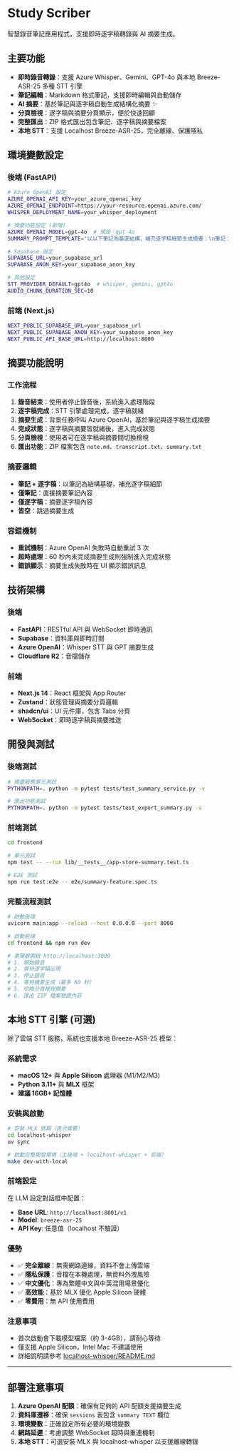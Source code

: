 # Study Scriber

智慧錄音筆記應用程式，支援即時逐字稿轉錄與 AI 摘要生成。

## 主要功能

- **即時錄音轉錄**：支援 Azure Whisper、Gemini、GPT-4o 與本地 Breeze-ASR-25 多種 STT 引擎
- **筆記編輯**：Markdown 格式筆記，支援即時編輯與自動儲存
- **AI 摘要**：基於筆記與逐字稿自動生成結構化摘要 ✨
- **分頁檢視**：逐字稿與摘要分頁顯示，便於快速回顧
- **完整匯出**：ZIP 格式匯出包含筆記、逐字稿與摘要檔案
- **本地 STT**：支援 Localhost Breeze-ASR-25，完全離線、保護隱私

## 環境變數設定

### 後端 (FastAPI)

```bash
# Azure OpenAI 設定
AZURE_OPENAI_API_KEY=your_azure_openai_key
AZURE_OPENAI_ENDPOINT=https://your-resource.openai.azure.com/
WHISPER_DEPLOYMENT_NAME=your_whisper_deployment

# 摘要功能設定 (新增)
AZURE_OPENAI_MODEL=gpt-4o  # 預設：gpt-4o
SUMMARY_PROMPT_TEMPLATE="以以下筆記為基底結構，補充逐字稿細節生成摘要：\n筆記：{notes}\n逐字稿：{transcript}"

# Supabase 設定
SUPABASE_URL=your_supabase_url
SUPABASE_ANON_KEY=your_supabase_anon_key

# 其他設定
STT_PROVIDER_DEFAULT=gpt4o  # whisper, gemini, gpt4o
AUDIO_CHUNK_DURATION_SEC=10
```

### 前端 (Next.js)

```bash
NEXT_PUBLIC_SUPABASE_URL=your_supabase_url
NEXT_PUBLIC_SUPABASE_ANON_KEY=your_supabase_anon_key
NEXT_PUBLIC_API_BASE_URL=http://localhost:8000
```

## 摘要功能說明

### 工作流程

1. **錄音結束**：使用者停止錄音後，系統進入處理階段
2. **逐字稿完成**：STT 引擎處理完成，逐字稿就緒
3. **摘要生成**：背景任務呼叫 Azure OpenAI，基於筆記與逐字稿生成摘要
4. **完成狀態**：逐字稿與摘要皆就緒後，進入完成狀態
5. **分頁檢視**：使用者可在逐字稿與摘要間切換檢視
6. **匯出功能**：ZIP 檔案包含 `note.md`、`transcript.txt`、`summary.txt`

### 摘要邏輯

- **筆記 + 逐字稿**：以筆記為結構基礎，補充逐字稿細節
- **僅筆記**：直接摘要筆記內容
- **僅逐字稿**：摘要逐字稿內容
- **皆空**：跳過摘要生成

### 容錯機制

- **重試機制**：Azure OpenAI 失敗時自動重試 3 次
- **超時處理**：60 秒內未完成摘要生成則強制進入完成狀態
- **錯誤顯示**：摘要生成失敗時在 UI 顯示錯誤訊息

## 技術架構

### 後端
- **FastAPI**：RESTful API 與 WebSocket 即時通訊
- **Supabase**：資料庫與即時訂閱
- **Azure OpenAI**：Whisper STT 與 GPT 摘要生成
- **Cloudflare R2**：音檔儲存

### 前端
- **Next.js 14**：React 框架與 App Router
- **Zustand**：狀態管理與摘要分頁邏輯
- **shadcn/ui**：UI 元件庫，包含 Tabs 分頁
- **WebSocket**：即時逐字稿與摘要推送

## 開發與測試

### 後端測試
```bash
# 摘要服務單元測試
PYTHONPATH=. python -m pytest tests/test_summary_service.py -v

# 匯出功能測試
PYTHONPATH=. python -m pytest tests/test_export_summary.py -v
```

### 前端測試
```bash
cd frontend

# 單元測試
npm test -- --run lib/__tests__/app-store-summary.test.ts

# E2E 測試
npm run test:e2e -- e2e/summary-feature.spec.ts
```

### 完整流程測試
```bash
# 啟動後端
uvicorn main:app --reload --host 0.0.0.0 --port 8000

# 啟動前端
cd frontend && npm run dev

# 瀏覽器開啟 http://localhost:3000
# 1. 開始錄音
# 2. 等待逐字稿出現
# 3. 停止錄音
# 4. 等待摘要生成（最多 60 秒）
# 5. 切換分頁檢視摘要
# 6. 匯出 ZIP 檔案驗證內容
```

## 本地 STT 引擎 (可選)

除了雲端 STT 服務，系統也支援本地 Breeze-ASR-25 模型：

### 系統需求
- **macOS 12+** 與 **Apple Silicon** 處理器 (M1/M2/M3)
- **Python 3.11+** 與 **MLX** 框架
- **建議 16GB+ 記憶體**

### 安裝與啟動
```bash
# 安裝 MLX 依賴（首次需要）
cd localhost-whisper
uv sync

# 啟動完整開發環境（主後端 + localhost-whisper + 前端）
make dev-with-local
```

### 前端設定
在 LLM 設定對話框中配置：
- **Base URL**: `http://localhost:8001/v1`
- **Model**: `breeze-asr-25` 
- **API Key**: 任意值（localhost 不驗證）

### 優勢
- ✅ **完全離線**：無需網路連線，資料不會上傳雲端
- ✅ **隱私保護**：音檔在本機處理，無資料外洩風險
- ✅ **中文優化**：專為繁體中文與中英混用場景優化
- ✅ **高效能**：基於 MLX 優化 Apple Silicon 硬體
- ✅ **零費用**：無 API 使用費用

### 注意事項
- 首次啟動會下載模型檔案（約 3-4GB），請耐心等待
- 僅支援 Apple Silicon，Intel Mac 不建議使用
- 詳細說明請參考 [localhost-whisper/README.md](localhost-whisper/README.md)

---

## 部署注意事項

1. **Azure OpenAI 配額**：確保有足夠的 API 配額支援摘要生成
2. **資料庫遷移**：確保 `sessions` 表包含 `summary TEXT` 欄位
3. **環境變數**：正確設定所有必要的環境變數
4. **網路延遲**：考慮調整 WebSocket 超時與重連機制
5. **本地 STT**：可選安裝 MLX 與 localhost-whisper 以支援離線轉錄
